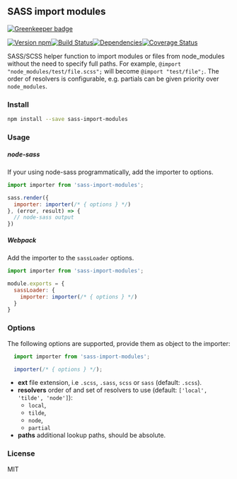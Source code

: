 ## SASS import modules

[![Greenkeeper badge](https://badges.greenkeeper.io/Swaagie/sass-import-modules.svg)](https://greenkeeper.io/)

[![Version npm][version]](http://browsenpm.org/package/sass-import-modules)[![Build Status][build]](https://travis-ci.org/Swaagie/sass-import-modules)[![Dependencies][david]](https://david-dm.org/Swaagie/sass-import-modules)[![Coverage Status][cover]](https://coveralls.io/r/Swaagie/sass-import-modules?branch=master)

[version]: http://img.shields.io/npm/v/sass-import-modules.svg?style=flat-square
[build]: http://img.shields.io/travis/Swaagie/sass-import-modules/master.svg?style=flat-square
[david]: https://img.shields.io/david/Swaagie/sass-import-modules.svg?style=flat-square
[cover]: http://img.shields.io/coveralls/Swaagie/sass-import-modules/master.svg?style=flat-square

SASS/SCSS helper function to import modules or files from node_modules without the need to specify full paths. For example, `@import "node_modules/test/file.scss";` will become `@import "test/file";`. The order of resolvers is configurable, e.g. partials can be given priority over `node_modules`.

### Install

```bash
npm install --save sass-import-modules
```

### Usage

##### node-sass

If your using node-sass programmatically, add the importer to options.

```js
import importer from 'sass-import-modules';

sass.render({
  importer: importer(/* { options } */)
}, (error, result) => {
  // node-sass output
})
```

##### Webpack

Add the importer to the `sassLoader` options.

```js
import importer from 'sass-import-modules';

module.exports = {
  sassLoader: {
    importer: importer(/* { options } */)
  }
}
```

### Options

The following options are supported, provide them as object to the importer:

```js
  import importer from 'sass-import-modules';

  importer(/* { options } */);
```

- **ext** file extension, i.e `.scss`, `.sass`, `scss` or `sass` (default: `.scss`).
- **resolvers** order of and set of resolvers to use (default: `['local', 'tilde', 'node']`):
  - `local`, 
  - `tilde`,
  - `node`, 
  - `partial`
- **paths** additional lookup paths, should be absolute.

### License

MIT
